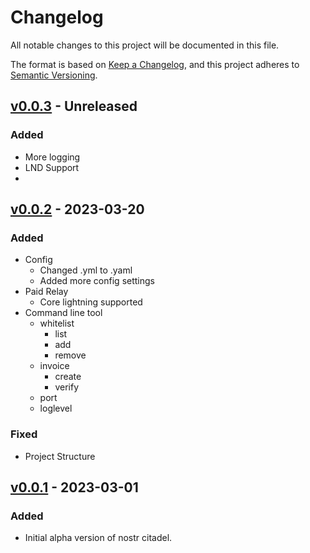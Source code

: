 # Changelog

All notable changes to this project will be documented in this file.

The format is based on [Keep a Changelog](https://keepachangelog.com/en/1.0.0/),
and this project adheres to [Semantic Versioning](https://semver.org/spec/v2.0.0.html).

## [v0.0.3] - Unreleased

### Added
- More logging
- LND Support
- 

## [v0.0.2] - 2023-03-20

### Added

- Config
  - Changed .yml to .yaml
  - Added more config settings
- Paid Relay
  - Core lightning supported
- Command line tool
  - whitelist
    - list
    - add
    - remove
  - invoice
    - create
    - verify
  - port
  - loglevel

### Fixed
- Project Structure

## [v0.0.1] - 2023-03-01

### Added

- Initial alpha version of nostr citadel.

[unreleased]: https://github.com/mrjohnsson77/nostr-citadel/compare/v0.0.3...HEAD
[v0.0.1]: https://github.com/mrjohnsson77/nostr-citadel/releases/tag/v0.0.1
[v0.0.2]: https://github.com/mrjohnsson77/nostr-citadel/releases/tag/v0.0.2
[v0.0.3]: https://github.com/mrjohnsson77/nostr-citadel/releases/tag/v0.0.3
